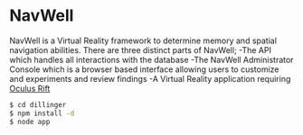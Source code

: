 # NavWell
NavWell is a Virtual Reality framework to determine memory and spatial navigation abilities. There are three distinct parts of NavWell;
  -The API which handles all interactions with the database
  -The NavWell Administrator Console which is a browser based interface allowing users to customize and experiments and review findings
  -A Virtual Reality application requiring [Oculus Rift](https://www.oculus.com/rift/) 



```sh
$ cd dillinger
$ npm install -d
$ node app
```
